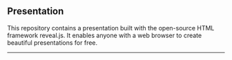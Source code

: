 ## Presentation

This repository contains a presentation built with the open-source HTML framework reveal.js. It enables anyone with a web browser to create beautiful presentations for free.

---





